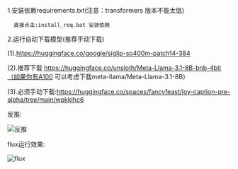 1.安装依赖requirements.txt(注意：transformers 版本不能太低)

      直接点击:install_req.bat 安装依赖

2.运行自动下载模型(推荐手动下载)

  (1).https://huggingface.co/google/siglip-so400m-patch14-384

    


  (2).推荐下载 https://huggingface.co/unsloth/Meta-Llama-3.1-8B-bnb-4bit（如果你有A100 可以考虑下载meta-llama/Meta-Llama-3.1-8B）
  


  (3).必须手动下载:https://huggingface.co/spaces/fancyfeast/joy-caption-pre-alpha/tree/main/wpkklhc6 

 
反推:

![反推](https://github.com/user-attachments/assets/095b252e-9dcd-49aa-94d6-e93671b39767)

flux运行效果:

![flux](https://github.com/user-attachments/assets/96fdcf19-a606-4c66-9629-e80094c20507)



